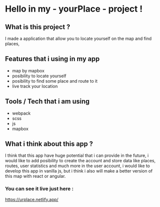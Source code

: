 # Hello in my - yourPlace - project !

## What is this project ?

I made a application that allow you to locate yourself on the map and find places,

## Features that i using in my app 
- map by mapbox 
- posibility to locate yourself
- posibility to find some place and route to it
- live track your location

## Tools / Tech that i am using 
- webpack
- scss 
- js
- mapbox

## What i think about this app ?

I think that this app have huge potential that i can 
provide in the future, i would like to add posibility to create
the account and store data like places, routes, user statistics and much more in
the user account, i would like to develop this app in vanilla js, but i think i
also will make a better version of this map with react or angular.


### You can see it live just here :

https://urplace.netlify.app/
